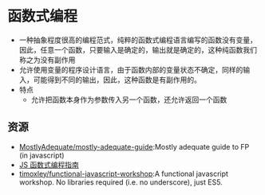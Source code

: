 # 函数式编程

* 一种抽象程度很高的编程范式，纯粹的函数式编程语言编写的函数没有变量，因此，任意一个函数，只要输入是确定的，输出就是确定的，这种纯函数我们称之为没有副作用
* 允许使用变量的程序设计语言，由于函数内部的变量状态不确定，同样的输入，可能得到不同的输出，因此，这种函数是有副作用的。
* 特点
    - 允许把函数本身作为参数传入另一个函数，还允许返回一个函数

## 资源

* [MostlyAdequate/mostly-adequate-guide](https://github.com/MostlyAdequate/mostly-adequate-guide):Mostly adequate guide to FP (in javascript)
* [JS 函数式编程指南](https://www.gitbook.com/book/llh911001/mostly-adequate-guide-chinese/details)
* [timoxley/functional-javascript-workshop](https://github.com/timoxley/functional-javascript-workshop):A functional javascript workshop. No libraries required (i.e. no underscore), just ES5.

